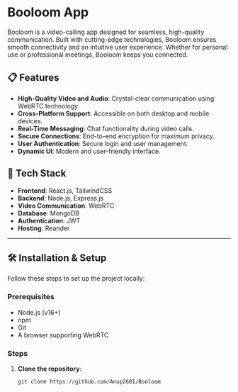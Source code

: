 # Booloom App

Booloom is a video-calling app designed for seamless, high-quality communication.
Built with cutting-edge technologies, Booloom ensures smooth connectivity and an intuitive user experience. 
Whether for personal use or professional meetings, Booloom keeps you connected.
 

## 📋 Features

- **High-Quality Video and Audio**: Crystal-clear communication using WebRTC technology.
- **Cross-Platform Support**: Accessible on both desktop and mobile devices.
- **Real-Time Messaging**: Chat functionality during video calls.
- **Secure Connections**: End-to-end encryption for maximum privacy.
- **User Authentication**: Secure login and user management.
- **Dynamic UI**: Modern and user-friendly interface.

 

## 🚀 Tech Stack

- **Frontend**: React.js, TailwindCSS
- **Backend**: Node.js, Express.js
- **Video Communication**: WebRTC
- **Database**: MongoDB  
- **Authentication**: JWT
- **Hosting**: Reander

---

## 🛠️ Installation & Setup

Follow these steps to set up the project locally:

### Prerequisites
- Node.js (v16+)
- npm 
- Git
- A browser supporting WebRTC

### Steps
1. **Clone the repository**:
   ```bash
   git clone https://github.com/Anup2601/Booloom
 
